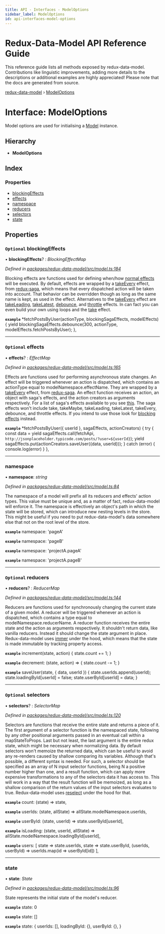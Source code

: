 ```yaml
---
title: API - Interfaces - ModelOptions
sidebar_label: ModelOptions
id: api-interfaces-model-options
---
```


# Redux-Data-Model API Reference Guide

This reference guide lists all methods exposed by redux-data-model. Contributions like linguistic improvements, adding
more details to the descriptions or additional examples are highly appreciated! Please note that the docs are
generated from source.

[redux-data-model](../README.md) › [ModelOptions](modeloptions.md)

# Interface: ModelOptions

Model options are used for initialising a [Model](../classes/model.md) instance.

## Hierarchy

* **ModelOptions**

## Index

### Properties

* [blockingEffects](modeloptions.md#optional-blockingeffects)
* [effects](modeloptions.md#optional-effects)
* [namespace](modeloptions.md#namespace)
* [reducers](modeloptions.md#optional-reducers)
* [selectors](modeloptions.md#optional-selectors)
* [state](modeloptions.md#state)

## Properties

### `Optional` blockingEffects

• **blockingEffects**? : *BlockingEffectMap*

*Defined in [packages/redux-data-model/src/model.ts:184](https://github.com/kayak/redux-data-model/blob/8317b28/packages/redux-data-model/src/model.ts#L184)*

Blocking effects are functions used for defining when/how [normal effects](modeloptions.md#optional-effects) will be
executed. By default, effects are wrapped by a
[takeEvery](https://redux-saga.js.org/docs/api/#takeeverypattern-saga-args) effect, from
[redux-saga](https://redux-saga.js.org/), which means that every dispatched action will be taken into account.
That behavior can be overridden though as long as the same name is kept, as used in the effect.
Alternatives to the [takeEvery](https://redux-saga.js.org/docs/api/#takeeverypattern-saga-args) effect are
[takeLeading](https://redux-saga.js.org/docs/api/#takeleadingpattern-saga-args),
[takeLatest](https://redux-saga.js.org/docs/api/#takelatestpattern-saga-args),
[debounce](https://redux-saga.js.org/docs/api/#debouncepattern-saga-args),
and [throttle](https://redux-saga.js.org/docs/api/#throttlepattern-saga-args) effects. In can fact you can even
build your own using loops and the [take](https://redux-saga.js.org/docs/api/#takepattern-saga-args) effect.

**`example`** 
*fetchPostsByUser(actionType, blockingSagaEffects, modelEffects) {
  yield blockingSagaEffects.debounce(300, actionType, modelEffects.fetchPostsByUser);
},

___

### `Optional` effects

• **effects**? : *EffectMap*

*Defined in [packages/redux-data-model/src/model.ts:165](https://github.com/kayak/redux-data-model/blob/8317b28/packages/redux-data-model/src/model.ts#L165)*

Effects are functions used for performing asynchronous state changes. An effect will be triggered whenever
an action is dispatched, which contains an actionType equal to modelNamespace.effectName. They are wrapped
by a [takeEvery](https://redux-saga.js.org/docs/api/#takeeverypattern-saga-args) effect, from
[redux-saga](https://redux-saga.js.org/). An effect function receives an action, an object with saga's
effects, and the action creators as arguments respectively. For a list of saga's effects available to you see
[this](https://redux-saga.js.org/docs/api/#effect-creators).
The saga effects won't include take, takeMaybe, takeLeading, takeLatest, takeEvery, debounce, and throttle
effects. If you intend to use those look for [blocking effects](modeloptions.md#optional-blockingeffects) instead.

**`example`** 
*fetchPostsByUser({ userId }, sagaEffects, actionCreators) {
  try {
    const data = yield sagaEffects.call(fetchApi, `http://jsonplaceholder.typicode.com/posts/?user=${userId}`);
    yield sagaEffects.put(actionCreators.saveUser({data, userId}));
  } catch (error) {
    console.log(error)
  }
},

___

###  namespace

• **namespace**: *string*

*Defined in [packages/redux-data-model/src/model.ts:84](https://github.com/kayak/redux-data-model/blob/8317b28/packages/redux-data-model/src/model.ts#L84)*

The namespace of a model will prefix all its reducers and effects' action types. This value must be unique
and, as a matter of fact, redux-data-model will enforce it. The namespace is effectively an object's path
in which the state will be stored, which can introduce new nesting levels in the store. This might be
useful if you need to put redux-data-model's data somewhere else that not on the root level of the store.

**`example`** namespace: 'pageA'

**`example`** namespace: 'pageB'

**`example`** namespace: 'projectA.pageA'

**`example`** namespace: 'projectA.pageB'

___

### `Optional` reducers

• **reducers**? : *ReducerMap*

*Defined in [packages/redux-data-model/src/model.ts:144](https://github.com/kayak/redux-data-model/blob/8317b28/packages/redux-data-model/src/model.ts#L144)*

Reducers are functions used for synchronously changing the current state of a given model. A reducer will
be triggered whenever an action is dispatched, which contains a type equal to modelNamespace.reducerName.
A reducer function receives the entire state and the action as arguments respectively. It shouldn't return
data, like vanilla reducers. Instead it should change the state argument in place. Redux-data-model uses
[immer](https://github.com/immerjs/immer) under the hood, which means that the state is made immutable
by tracking property access.

**`example`** 
increment(state, action) {
  state.count += 1;
}

**`example`** 
decrement: (state, action) => {
  state.count -= 1;
}

**`example`** 
saveUser(state, { data, userId }) {
  state.userIds.append(userId);
  state.loadingById[userId] = false;
  state.userById[userId] = data;
}

___

### `Optional` selectors

• **selectors**? : *SelectorMap*

*Defined in [packages/redux-data-model/src/model.ts:120](https://github.com/kayak/redux-data-model/blob/8317b28/packages/redux-data-model/src/model.ts#L120)*

Selectors are functions that receive the entire state and returns a piece of it. The first argument
of a selector function is the namespaced state, following by any other positional arguments passed
in an eventual call within a mapStateToProps. Last but not least, the last argument is the entire
redux state, which might be necessary when normalizing data. By default selectors won't memoize the
returned data, which can be useful to avoid any re-renders caused by shallow comparing its variables.
Although that's possible, a different syntax is needed. For such, a selector should be specified as an
array of N input selector functions, being N a positive number higher than one, and a result function,
which can apply more expensive transformations to any of the selectors data it has access to. This will
work in a way that the result function will be memoized, as long as a shallow comparison of the return
values of the input selectors evaluates to true. Redux-data-model uses
[reselect](https://github.com/reduxjs/reselect) under the hood for that.

**`example`** count: (state) => state,

**`example`** userIds: (state, allState) => allState.modelNamespace.userIds,

**`example`** userById: (state, userId) => state.userById[userId],

**`example`** isLoading: (state, userId, allState) => allState.modelNamespace.loadingById[userId],

**`example`** users: [
   state => state.userIds,
   state => state.userById,
   (userIds, userById) => userIds.map(id => userById[id])
 ],

___

###  state

• **state**: *State*

*Defined in [packages/redux-data-model/src/model.ts:96](https://github.com/kayak/redux-data-model/blob/8317b28/packages/redux-data-model/src/model.ts#L96)*

State represents the initial state of the model's reducer.

**`example`** state: 0

**`example`** state: []

**`example`** state: {
  userIds: [],
  loadingById: {},
  userById: {},
}
